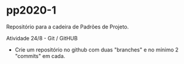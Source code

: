 # pp2020-1
Repositório para a cadeira de Padrões de Projeto.

Atividade  24/8 - Git / GitHUB
- Crie um repositório  no github com duas "branches" e no mínimo 2 "commits" em  cada.



